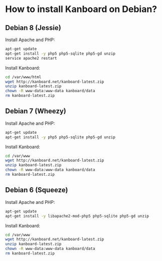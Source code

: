 How to install Kanboard on Debian?
==================================

Debian 8 (Jessie)
-----------------

Install Apache and PHP:

```bash
apt-get update
apt-get install -y php5 php5-sqlite php5-gd unzip
service apache2 restart
```

Install Kanboard:

```bash
cd /var/www/html
wget http://kanboard.net/kanboard-latest.zip
unzip kanboard-latest.zip
chown -R www-data:www-data kanboard/data
rm kanboard-latest.zip
```

Debian 7 (Wheezy)
-----------------

Install Apache and PHP:

```bash
apt-get update
apt-get install -y php5 php5-sqlite php5-gd unzip
```

Install Kanboard:

```bash
cd /var/www
wget http://kanboard.net/kanboard-latest.zip
unzip kanboard-latest.zip
chown -R www-data:www-data kanboard/data
rm kanboard-latest.zip
```

Debian 6 (Squeeze)
------------------

Install Apache and PHP:

```bash
apt-get update
apt-get install -y libapache2-mod-php5 php5-sqlite php5-gd unzip
```

Install Kanboard:

```bash
cd /var/www
wget http://kanboard.net/kanboard-latest.zip
unzip kanboard-latest.zip
chown -R www-data:www-data kanboard/data
rm kanboard-latest.zip
```
